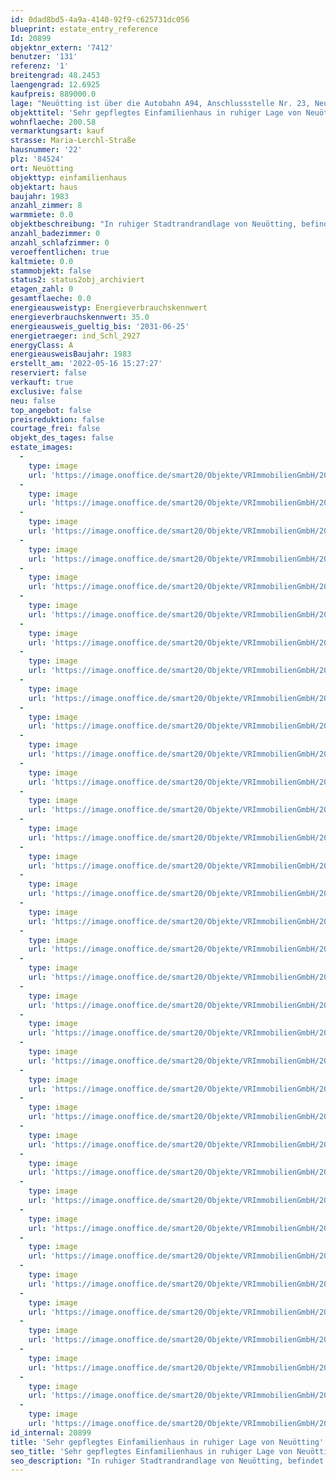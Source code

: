 ```yaml
---
id: 0dad8bd5-4a9a-4140-92f9-c625731dc056
blueprint: estate_entry_reference
Id: 20899
objektnr_extern: '7412'
benutzer: '131'
referenz: '1'
breitengrad: 48.2453
laengengrad: 12.6925
kaufpreis: 889000.0
lage: "Neuötting ist über die Autobahn A94, Anschlussstelle Nr. 23, Neuötting, die Bundesstraßen B299 und B588 an das übergeordnete Straßennetz angeschlossen. Eine Anbindung an das regionale Straßennetz erfolgt über die Staatsstraßen S2550, S2107 und S2108.\r\n\r\nIn Eisenfeld, rd. 2 km vom Zentrum entfernt befindet sich der von der Südostbayernbahn betriebene Bahnhof Neuötting an der Bahnstrecke Mühldorf-Simbach am Inn.\r\n\r\nÖffentliche Busverbindungen sind im Stadtbereich Neuötting und zu den umliegenden Städten/Orten gegeben.\r\n\r\nDie Stadt Neuötting liegt rd. zwei Kilometer nördlich des bekannten Wallfahrtsorts Altötting, rund 70 km nördlich von Salzburg, rund 80 km südwestlich von Passau und knapp 100 km östlich von München.\r\n\r\nSpezialmärkte mit einem umfangreichen Angebot für Haus, Garten und Technik findet man in den neuen Gewerbegebieten wie z.B. Herbgraben, Inn-Center und Eisenfeld.\r\n\r\nAls größere Einzelhandelsunternehmen sind C & A, DM (Drogeriemarkt), Edeka, Enzinger (Elektromarkt), Ganzbeck (Modehaus), XXXL Lutz/Hiendl (Möbelmarkt), K&L (Bekleidung), Kasberger (Baustoffhandel), Leiss (Eisenwaren), Modlmair Intersport, Müller (Drogeriemarkt), REWE, Rupprecht (Buchhandlung) und Rossmann (Drogeriemarkt) vor Ort.\r\n\r\nEin umfassendes Bildungsangebot für alle Altersstufen ist selbstverständlich vorhanden. Vom Kinderhort, Kindergarten, Grund- und Hauptschule bis hin zu Fachschulen für Altenpflege, Umwelttechnik, Landwirtschaft und Hotelfach sind zu nennen. Das Schulzentrum mit allen weiterführenden Schulen liegt zentral zwischen den Städten Neuötting und Altötting.\r\n\r\nDie Natur kann in pur bei ausgedienten Spaziergängen und Wanderungen genießen. Im Sommer laden malerische gelegene Naturseen zum Baden ein. Hier ist im Winter Eisstockschießen und Eislaufen angesagt. Auf Tennisplätzen und in anderen Sporteinrichtungen trifft man sich zum Spiel und Wettkampf. Die Kinder und Jugendliche können sich auf zahlreichen Spielplätzen und Bolzplätzen sowie einer Go-Kart-Bahn austoben. Für den Winter kann man einen Besuch des Kreishallenbades mit Sauna und Solarium oder eine Wanderung durch die Stillen und romantischen Innauen empfehlen."
objekttitel: 'Sehr gepflegtes Einfamilienhaus in ruhiger Lage von Neuötting'
wohnflaeche: 200.58
vermarktungsart: kauf
strasse: Maria-Lerchl-Straße
hausnummer: '22'
plz: '84524'
ort: Neuötting
objekttyp: einfamilienhaus
objektart: haus
baujahr: 1983
anzahl_zimmer: 8
warmmiete: 0.0
objektbeschreibung: "In ruhiger Stadtrandrandlage von Neuötting, befindet sich das schöne freistehende Einfamilienhaus.\r\n\r\nDas sehr gepflegte Haus wurde 1983 erbaut und befindet auf einen ca. 833 m² großen Grundstück mit einem großzügigen und schön angelegten Garten, einem Gartenhäuschen mit Holz Lege und einer Doppelgarage mit 2 Stellplätzen.\r\n\r\nVerteilt auf 2 Etagen verfügt das Haus über insgesamt 8 Zimmer, hiervon sind im Obergeschoss 2 Kinderzimmer mit Zugang zum Balkon, ein großes Elternschlafzimmer, ein Gästezimmer, ein modernisiertes Tageslichtbad, sowie ein separates WC.\r\nIm Erdgeschoss befindet sich ein großes Büro, ein Hauswirtschaftsraum, die Küche mit angrenzendem Esszimmer und Speis mit Zugang zur Terrasse, ein großes helles Wohnzimmer mit Zugang zum Freisitz u. Garten und 2 separaten Toiletten.\r\nBesonders hervorzuheben sind die schönen Kachelöfen im Wohnbereich und im Esszimmer, welche an kalten Tagen für wohlige Wärme sorgen. \r\n\r\nDas Objekt ist voll unterkellert und birgt neben viel Platz für Hobby, Lagerung und Heiztechnik ein besonderes Highlight. Einen sehr schönen und gut ausgestatteten Wellnessbereich mit Whirlpool, Sauna und Dusche.\r\n\r\nBeheizt wird das Objekt mit einer Grundwasserwärmepumpe u. Stückholz. Fußbodenheizung finden Sie in allen Räumen vor.\r\nDas Objekt ist mit einer sehr durchdachten und modernen Elektroinstallation versehen. Zusätzlich steht Ihnen noch ein PV-Anlage zur Verfügung, die bereits abbezahlt ist und zu einem Speicher zur selbst Nutzung umgebaut werden könnte.\r\n \r\nIm schön angelegten Garten können sie die Seele baumeln lassen und sich von den Strapazen des Alltags erholen oder im Freisitz mit Freunden gemütliche Grillabende genießen.\_"
anzahl_badezimmer: 0
anzahl_schlafzimmer: 0
veroeffentlichen: true
kaltmiete: 0.0
stammobjekt: false
status2: status2obj_archiviert
etagen_zahl: 0
gesamtflaeche: 0.0
energieausweistyp: Energieverbrauchskennwert
energieverbrauchskennwert: 35.0
energieausweis_gueltig_bis: '2031-06-25'
energietraeger: ind_Schl_2927
energyClass: A
energieausweisBaujahr: 1983
erstellt_am: '2022-05-16 15:27:27'
reserviert: false
verkauft: true
exclusive: false
neu: false
top_angebot: false
preisreduktion: false
courtage_frei: false
objekt_des_tages: false
estate_images:
  -
    type: image
    url: 'https://image.onoffice.de/smart20/Objekte/VRImmobilienGmbH/20899/9a493b37-303c-4c31-b955-8856b9fa10fc.jpg'
  -
    type: image
    url: 'https://image.onoffice.de/smart20/Objekte/VRImmobilienGmbH/20899/0149bc55-b949-4ced-a823-203a8c09f6e9.jpg'
  -
    type: image
    url: 'https://image.onoffice.de/smart20/Objekte/VRImmobilienGmbH/20899/ec4a5885-1ea6-4f82-b9c0-78b03a825494.jpg'
  -
    type: image
    url: 'https://image.onoffice.de/smart20/Objekte/VRImmobilienGmbH/20899/9dac9d43-47d5-4f5e-a925-5e3bae4b3b37.jpg'
  -
    type: image
    url: 'https://image.onoffice.de/smart20/Objekte/VRImmobilienGmbH/20899/7ee04ecb-c50a-493a-a374-803b07b70e3f.jpg'
  -
    type: image
    url: 'https://image.onoffice.de/smart20/Objekte/VRImmobilienGmbH/20899/ba7e9729-3fe9-4d6b-ae31-affa18193498.jpg'
  -
    type: image
    url: 'https://image.onoffice.de/smart20/Objekte/VRImmobilienGmbH/20899/d3521601-7d4a-46b5-a7f0-b4e466d70008.jpg'
  -
    type: image
    url: 'https://image.onoffice.de/smart20/Objekte/VRImmobilienGmbH/20899/e68f6a29-ff8f-4705-afa1-0067fa8fd17f.jpg'
  -
    type: image
    url: 'https://image.onoffice.de/smart20/Objekte/VRImmobilienGmbH/20899/e7321aaa-9db7-440c-af42-3fafff5b6005.jpg'
  -
    type: image
    url: 'https://image.onoffice.de/smart20/Objekte/VRImmobilienGmbH/20899/99cd5553-0774-4b32-a7f1-47b486bbf317.jpg'
  -
    type: image
    url: 'https://image.onoffice.de/smart20/Objekte/VRImmobilienGmbH/20899/750c8efa-ad8d-4be9-8bf6-829bd7d6f4cf.jpg'
  -
    type: image
    url: 'https://image.onoffice.de/smart20/Objekte/VRImmobilienGmbH/20899/cd90126c-8f0b-4cec-a76e-8428905ad097.jpg'
  -
    type: image
    url: 'https://image.onoffice.de/smart20/Objekte/VRImmobilienGmbH/20899/dec0448c-776b-4a4e-a192-3ffedebb3694.jpg'
  -
    type: image
    url: 'https://image.onoffice.de/smart20/Objekte/VRImmobilienGmbH/20899/7f68a8de-2e10-48cb-81e4-8543cebc2744.jpg'
  -
    type: image
    url: 'https://image.onoffice.de/smart20/Objekte/VRImmobilienGmbH/20899/062ab9a5-f020-44a1-8961-b4efb9f86e45.jpg'
  -
    type: image
    url: 'https://image.onoffice.de/smart20/Objekte/VRImmobilienGmbH/20899/06ca98fb-c5e3-4829-853e-61767b3c6fec.jpg'
  -
    type: image
    url: 'https://image.onoffice.de/smart20/Objekte/VRImmobilienGmbH/20899/e9c633f1-4395-4f15-868e-1fd7cdb7b24f.jpg'
  -
    type: image
    url: 'https://image.onoffice.de/smart20/Objekte/VRImmobilienGmbH/20899/365e27fd-4abf-41e5-8964-951abc5772ce.jpg'
  -
    type: image
    url: 'https://image.onoffice.de/smart20/Objekte/VRImmobilienGmbH/20899/a95e152b-f68a-4226-a59e-d05059023574.jpg'
  -
    type: image
    url: 'https://image.onoffice.de/smart20/Objekte/VRImmobilienGmbH/20899/7963b20d-0c2d-40e0-8392-e226adcb8742.jpg'
  -
    type: image
    url: 'https://image.onoffice.de/smart20/Objekte/VRImmobilienGmbH/20899/a107b2da-d3d6-4759-8b15-bc501949ebd4.jpg'
  -
    type: image
    url: 'https://image.onoffice.de/smart20/Objekte/VRImmobilienGmbH/20899/7cc8135e-9466-42ca-883e-5e23e5591a33.jpg'
  -
    type: image
    url: 'https://image.onoffice.de/smart20/Objekte/VRImmobilienGmbH/20899/985a3a60-0a2c-4634-a2dc-c2261d915f5b.jpg'
  -
    type: image
    url: 'https://image.onoffice.de/smart20/Objekte/VRImmobilienGmbH/20899/2df00408-2e78-42cd-9a70-8f8f982390e0.jpg'
  -
    type: image
    url: 'https://image.onoffice.de/smart20/Objekte/VRImmobilienGmbH/20899/2be82f4b-429d-4731-b996-7aca2e0b71e8.jpg'
  -
    type: image
    url: 'https://image.onoffice.de/smart20/Objekte/VRImmobilienGmbH/20899/b6b8d836-406e-4c34-b057-3c215bca1609.jpg'
  -
    type: image
    url: 'https://image.onoffice.de/smart20/Objekte/VRImmobilienGmbH/20899/836a9af7-caaf-4e35-88eb-af848edbe87b.jpg'
  -
    type: image
    url: 'https://image.onoffice.de/smart20/Objekte/VRImmobilienGmbH/20899/2f7b41fe-cb2c-4d6d-8533-93612f1930ec.jpg'
  -
    type: image
    url: 'https://image.onoffice.de/smart20/Objekte/VRImmobilienGmbH/20899/beb865ff-9ba7-4e02-8139-3f977ffe1c50.jpg'
  -
    type: image
    url: 'https://image.onoffice.de/smart20/Objekte/VRImmobilienGmbH/20899/e651879e-4c5d-4d59-86f6-75ad16be3b99.jpg'
  -
    type: image
    url: 'https://image.onoffice.de/smart20/Objekte/VRImmobilienGmbH/20899/bfc512a3-64a7-48b8-a1cb-dc75fc75b8be.jpg'
  -
    type: image
    url: 'https://image.onoffice.de/smart20/Objekte/VRImmobilienGmbH/20899/846234fb-b6f0-4235-b24e-e0bc15bf2774.jpg'
  -
    type: image
    url: 'https://image.onoffice.de/smart20/Objekte/VRImmobilienGmbH/20899/09ff513d-b65c-4715-8b36-e7f5d7180c45.jpg'
  -
    type: image
    url: 'https://image.onoffice.de/smart20/Objekte/VRImmobilienGmbH/20899/201ce488-8cdb-4516-928f-a63b160b8802.jpg'
  -
    type: image
    url: 'https://image.onoffice.de/smart20/Objekte/VRImmobilienGmbH/20899/1211291d-89ae-4799-824d-218fe97ffab4.jpg'
id_internal: 20899
title: 'Sehr gepflegtes Einfamilienhaus in ruhiger Lage von Neuötting'
seo_title: 'Sehr gepflegtes Einfamilienhaus in ruhiger Lage von Neuötting'
seo_description: "In ruhiger Stadtrandrandlage von Neuötting, befindet sich das schöne freistehende Einfamilienhaus.\r\n\r\nDas sehr gepflegte Haus wurde 1983 erbaut und befindet a"
---
```

